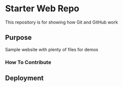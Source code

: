 # Starter Web Repo

This repository is for showing how Git and GitHub work

## Purpose

Sample website with plenty of files for demos

### How To Contribute

## Deployment